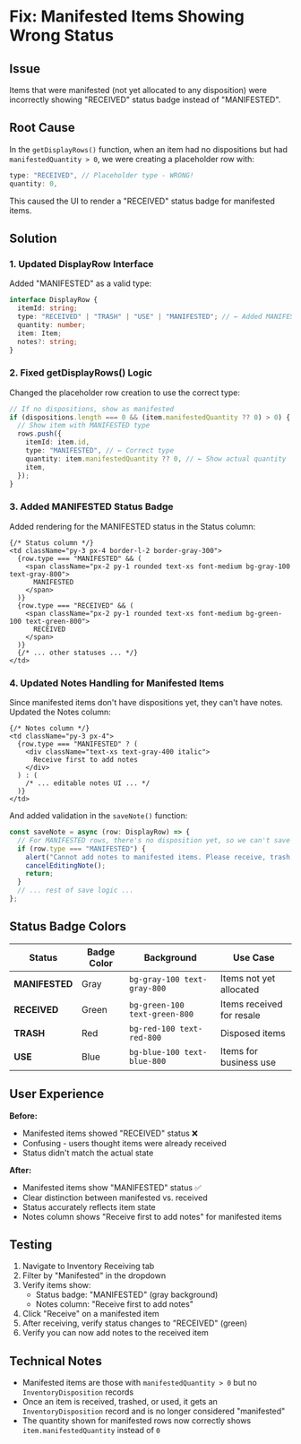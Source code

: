 # Fix: Manifested Items Showing Wrong Status

## Issue

Items that were manifested (not yet allocated to any disposition) were incorrectly showing "RECEIVED" status badge instead of "MANIFESTED".

## Root Cause

In the `getDisplayRows()` function, when an item had no dispositions but had `manifestedQuantity > 0`, we were creating a placeholder row with:
```typescript
type: "RECEIVED", // Placeholder type - WRONG!
quantity: 0,
```

This caused the UI to render a "RECEIVED" status badge for manifested items.

## Solution

### 1. Updated DisplayRow Interface

Added "MANIFESTED" as a valid type:

```typescript
interface DisplayRow {
  itemId: string;
  type: "RECEIVED" | "TRASH" | "USE" | "MANIFESTED"; // ← Added MANIFESTED
  quantity: number;
  item: Item;
  notes?: string;
}
```

### 2. Fixed getDisplayRows() Logic

Changed the placeholder row creation to use the correct type:

```typescript
// If no dispositions, show as manifested
if (dispositions.length === 0 && (item.manifestedQuantity ?? 0) > 0) {
  // Show item with MANIFESTED type
  rows.push({
    itemId: item.id,
    type: "MANIFESTED", // ← Correct type
    quantity: item.manifestedQuantity ?? 0, // ← Show actual quantity
    item,
  });
}
```

### 3. Added MANIFESTED Status Badge

Added rendering for the MANIFESTED status in the Status column:

```tsx
{/* Status column */}
<td className="py-3 px-4 border-l-2 border-gray-300">
  {row.type === "MANIFESTED" && (
    <span className="px-2 py-1 rounded text-xs font-medium bg-gray-100 text-gray-800">
      MANIFESTED
    </span>
  )}
  {row.type === "RECEIVED" && (
    <span className="px-2 py-1 rounded text-xs font-medium bg-green-100 text-green-800">
      RECEIVED
    </span>
  )}
  {/* ... other statuses ... */}
</td>
```

### 4. Updated Notes Handling for Manifested Items

Since manifested items don't have dispositions yet, they can't have notes. Updated the Notes column:

```tsx
{/* Notes column */}
<td className="py-3 px-4">
  {row.type === "MANIFESTED" ? (
    <div className="text-xs text-gray-400 italic">
      Receive first to add notes
    </div>
  ) : (
    /* ... editable notes UI ... */
  )}
</td>
```

And added validation in the `saveNote()` function:

```typescript
const saveNote = async (row: DisplayRow) => {
  // For MANIFESTED rows, there's no disposition yet, so we can't save notes
  if (row.type === "MANIFESTED") {
    alert("Cannot add notes to manifested items. Please receive, trash, or use the item first.");
    cancelEditingNote();
    return;
  }
  // ... rest of save logic ...
};
```

## Status Badge Colors

| Status | Badge Color | Background | Use Case |
|--------|-------------|------------|----------|
| **MANIFESTED** | Gray | `bg-gray-100 text-gray-800` | Items not yet allocated |
| **RECEIVED** | Green | `bg-green-100 text-green-800` | Items received for resale |
| **TRASH** | Red | `bg-red-100 text-red-800` | Disposed items |
| **USE** | Blue | `bg-blue-100 text-blue-800` | Items for business use |

## User Experience

**Before:**
- Manifested items showed "RECEIVED" status ❌
- Confusing - users thought items were already received
- Status didn't match the actual state

**After:**
- Manifested items show "MANIFESTED" status ✅
- Clear distinction between manifested vs. received
- Status accurately reflects item state
- Notes column shows "Receive first to add notes" for manifested items

## Testing

1. Navigate to Inventory Receiving tab
2. Filter by "Manifested" in the dropdown
3. Verify items show:
   - Status badge: "MANIFESTED" (gray background)
   - Notes column: "Receive first to add notes"
4. Click "Receive" on a manifested item
5. After receiving, verify status changes to "RECEIVED" (green)
6. Verify you can now add notes to the received item

## Technical Notes

- Manifested items are those with `manifestedQuantity > 0` but no `InventoryDisposition` records
- Once an item is received, trashed, or used, it gets an `InventoryDisposition` record and is no longer considered "manifested"
- The quantity shown for manifested rows now correctly shows `item.manifestedQuantity` instead of `0`





